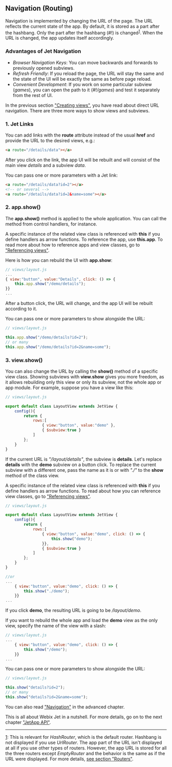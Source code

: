 ## Navigation (Routing)

Navigation is implemented by changing the URL of the page. The URL reflects the current state of the app. By default, it is stored as a part after the hashbang. Only the part after the hashbang \(\#!\) is changed<sup><a href="#myfootnote1" id="origin">1</a></sup>. When the URL is changed, the app updates itself accordingly. 

### Advantages of Jet Navigation

- *Browser Navigation Keys*: You can move backwards and forwards to previously opened subviews.
- *Refresh Friendly*: If you reload the page, the URL will stay the same and the state of the UI will be exactly the same as before page reload.
- *Convenient Development*: If you work on some particular subview (*games*), you can open the path to it (*#!/games*) and test it separately from the rest of UI.

In the previous section ["Creating views"](views.md), you have read about direct URL navigation. There are three more ways to show views and subviews.

### 1. Jet Links

You can add links with the **route** attribute instead of the usual **href** and provide the URL to the desired views, e.g.:

```html
<a route="/details/data"></a>
```

After you click on the link, the app UI will be rebuilt and will consist of the main view _details_ and a subview _data_.

You can pass one or more parameters with a Jet link:

```html
<a route="/details/data?id=2"></a>
<!-- or several -->
<a route="/details/data?id=2&name=some"></a>
```

### 2. app.show\(\)

The **app.show\(\)** method is applied to the whole application. You can call the method from control handlers, for instance.

A specific instance of the related view class is referenced with **this** if you define handlers as arrow functions. To reference the app, use **this.app**. To read more about how to reference apps and view classes, go to ["Referencing views"](../detailed/referencing.md).

Here is how you can rebuild the UI with **app.show**:

```js
// views/layout.js
...
{ view:"button", value:"Details", click: () => {
    this.app.show("/demo/details");
}}
...
```

After a button click, the URL will change, and the app UI will be rebuilt according to it.

You can pass one or more parameters to show alongside the URL:

```js
// views/layout.js

this.app.show("/demo/details?id=2");
// or many
this.app.show("/demo/details?id=2&name=some");
```

### 3. view.show\(\)

You can also change the URL by calling the **show\(\)** method of a specific view class. Showing subviews with **view.show** gives you more freedom, as it allows rebuilding only this view or only its subview, not the whole app or app module. For example, suppose you have a view like this:

```js
// views/layout.js

export default class LayoutView extends JetView {
    config(){
        return {
            rows:[
                { view:"button", value:"demo" },
                { $subview:true }
            ]
        };
    } 
}
```

If the current URL is _"/layout/details"_, the subview is **details**. Let's replace **details** with the **demo** subview on a button click. To replace the current subview with a different one, pass the name as it is or with *"./"* to the **show** method of the class view.

A specific instance of the related view class is referenced with **this** if you define handlers as arrow functions. To read about how you can reference view classes, go to ["Referencing views"](../detailed/referencing.md).

```js
// views/layout.js

export default class LayoutView extends JetView {
    config(){
        return {
            rows:[
                { view:"button", value:"demo", click: () => {
                    this.show("demo");
                }},
                { $subview:true }
            ]
        };
    } 
}

//or
...
    { view:"button", value:"demo", click: () => {
        this.show("./demo");
    }}
...
```

If you click **demo**, the resulting URL is going to be */layout/demo*.

If you want to rebuild the whole app and load the **demo** view as the only view, specify the name of the view with a slash:

```js
// views/layout.js
...
    { view:"button", value:"demo", click: () => {
        this.show("/demo");
    }}
...
```

You can pass one or more parameters to show alongside the URL:

```js
// views/layout.js

this.show("details?id=2");
// or many
this.show("details?id=2&name=some");
```

You can also read ["Navigation"](../details/navigation.md) in the advanced chapter.

This is all about Webix Jet in a nutshell. For more details, go on to the next chapter ["JetApp API"](../details./app.md).

<!-- footnotes -->
- - -
<a id="myfootnote1" href="#origin">1</a>:
This is relevant for *HashRouter*, which is the default router. Hashbang is not displayed if you use *UrlRouter*. The app part of the URL isn't displayed at all if you use other types of routers. However, the app URL is stored for all the three routers except *EmptyRouter* and the behavior is the same as if the URL were displayed. For more details, [see section "Routers"](../details/routers.md).